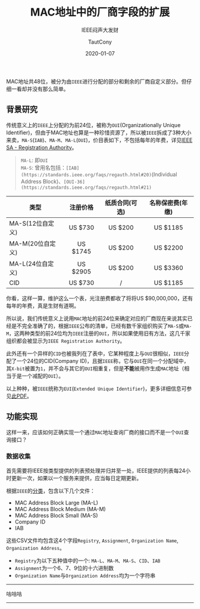 ﻿---
layout:     post
title:      "MAC地址中的厂商字段的扩展"
subtitle:   "IEEE闷声大发财"
date:       2020-01-07
author:     "TautCony"
header-img: "img/post-bg-default.png"
image:
  credit: himawari-8
  creditlink: http://himawari8.nict.go.jp/
tags:
    - 计算机网络
---

MAC地址共48位，被分为由`IEEE`进行分配的部分和剩余的厂商自定义部分。但仔细一看却并没有那么简单。

<!--more-->

## 背景研究

传统意义上的`IEEE`上分配的为前24位，被称为`OUI`(Organizationally Unique Identifier)，但由于MAC地址也算是一种珍惜资源了，所以被`IEEE`拆成了3种大小来卖，`MA-S`(`IAB`)、`MA-M`、`MA-L`(`OUI`)，价目表如下，不包括每年的年费，详见[IEEE SA - Registration Authority](https://standards.ieee.org/products-services/regauth/index.html)。

> `MA-L`: 即`OUI`  
> `MA-S`: 曾用名包括：`[IAB](https://standards.ieee.org/faqs/regauth.html#20)`(Individual Address Block)、`[OUI-36](https://standards.ieee.org/faqs/regauth.html#21)`

| 类型 | 注册价格 | 纸质合同(可选) | 名称保密费(年缴) |
| -- | :--: | :--: | :--: |
| MA-S(12位自定义) | US $730 | US $200 | US $1185 |
| MA-M(20位自定义) | US $1745 | US $200 | US $2200 |
| MA-L(24位自定义) | US $2905 | US $200 | US $3360 |
| CID | US $730 | / | US $1185 |

你看，这样一算，维护这么一个表，光注册费都收了将将US $90,000,000，还有每年的年费，真是生财有道啊。

所以说，我们传统意义上说用`MAC`地址的前24位来确定对应的厂商现在来说其实已经是不完全准确了的，根据`IEEE`公布的清单，已经有数千家组织购买了`MA-S`或`MA-M`，这两种类型的前24位均为`IEEE`注册的`OUI`，所以如果使用旧有方法，这几千家组织都会被显示为`IEEE Registration Authority`。

此外还有一个异样的`CID`也被我列在了表中，它某种程度上与`OUI`很相似，`IEEE`分配了一个24位的CID(Company ID)，且据`IEEE`称，它与`OUI`在同一个分配域中，其`X-bit`被置为`1`，并不会与其它的`OUI`相重复，但是**不能**被用作生成`MAC`地址（相当于是一个减配的`OUI`）。

以上种种，被`IEEE`统称为`EUI`(`Extended Unique Identifier`)，更多详细信息可参见[此PDF](https://standards.ieee.org/content/dam/ieee-standards/standards/web/documents/tutorials/eui.pdf)。

## 功能实现

这样一来，应该如何正确实现一个通过`MAC`地址查询厂商的接口而不是一个`OUI`查询接口？

### 数据收集


首先需要将IEEE按类型提供的列表预处理并归并至一处，IEEE提供的列表每24小时更新一次，如果以一个服务来提供，应当每日定期更新。

根据`IEEE`的[分类](https://regauth.standards.ieee.org/standards-ra-web/pub/view.html#registries)，包含以下几个文件：

- MAC Address Block Large (MA-L)
- MAC Address Block Medium (MA-M)
- MAC Address Block Small (MA-S)
- Company ID
- IAB

这些CSV文件均包含这4个字段`Registry`, `Assignment`, `Organization Name`, `Organization Address`。

- `Registry`为以下五种值中的一个: `MA-L`、`MA-M`、`MA-S`、`CID`、`IAB`
- `Assignment`为一个6、7、9位的十六进制数
- `Organization Name`与`Organization Address`均为一个字符串


---

咕咕咕

---
